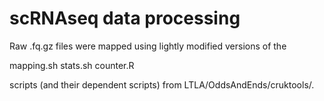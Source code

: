 # scRNAseq data processing

Raw .fq.gz files were mapped using lightly modified versions of the 

mapping.sh
stats.sh
counter.R

scripts (and their dependent scripts) from LTLA/OddsAndEnds/cruktools/.
